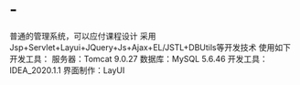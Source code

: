 # -
普通的管理系统，可以应付课程设计
采用Jsp+Servlet+Layui+JQuery+Js+Ajax+EL/JSTL+DBUtils等开发技术
使用如下开发工具：
服务器：Tomcat 9.0.27
数据库：MySQL 5.6.46
开发工具：IDEA_2020.1.1
界面制作：LayUI
